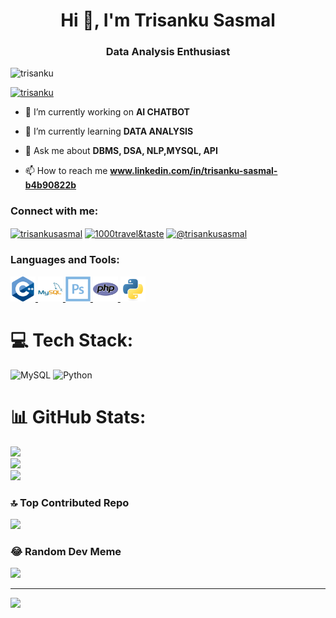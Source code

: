 <h1 align="center">Hi 👋, I'm Trisanku Sasmal</h1>
<h3 align="center">Data Analysis Enthusiast</h3>




<p align="left"> <img src="https://komarev.com/ghpvc/?username=trisanku&label=Profile%20views&color=0e75b6&style=flat" alt="trisanku" /> </p>

<p align="left"> <a href="https://github.com/ryo-ma/github-profile-trophy"><img src="https://github-profile-trophy.vercel.app/?username=trisanku" alt="trisanku" /></a> </p>

- 🔭 I’m currently working on **AI CHATBOT**

- 🌱 I’m currently learning **DATA ANALYSIS**

- 💬 Ask me about **DBMS, DSA, NLP,MYSQL, API**

- 📫 How to reach me **www.linkedin.com/in/trisanku-sasmal-b4b90822b**

<h3 align="left">Connect with me:</h3>
<p align="left">
<a href="https://linkedin.com/in/trisankusasmal" target="blank"><img align="center" src="https://raw.githubusercontent.com/rahuldkjain/github-profile-readme-generator/master/src/images/icons/Social/linked-in-alt.svg" alt="trisankusasmal" height="30" width="40" /></a>
<a href="https://www.youtube.com/c/1000travel&taste" target="blank"><img align="center" src="https://raw.githubusercontent.com/rahuldkjain/github-profile-readme-generator/master/src/images/icons/Social/youtube.svg" alt="1000travel&taste" height="30" width="40" /></a>
<a href="https://www.hackerrank.com/@trisankusasmal" target="blank"><img align="center" src="https://raw.githubusercontent.com/rahuldkjain/github-profile-readme-generator/master/src/images/icons/Social/hackerrank.svg" alt="@trisankusasmal" height="30" width="40" /></a>
</p>

<h3 align="left">Languages and Tools:</h3>
<p align="left"> <a href="https://www.w3schools.com/cpp/" target="_blank" rel="noreferrer"> <img src="https://raw.githubusercontent.com/devicons/devicon/master/icons/cplusplus/cplusplus-original.svg" alt="cplusplus" width="40" height="40"/> </a> <a href="https://www.mysql.com/" target="_blank" rel="noreferrer"> <img src="https://raw.githubusercontent.com/devicons/devicon/master/icons/mysql/mysql-original-wordmark.svg" alt="mysql" width="40" height="40"/> </a> <a href="https://www.photoshop.com/en" target="_blank" rel="noreferrer"> <img src="https://raw.githubusercontent.com/devicons/devicon/master/icons/photoshop/photoshop-line.svg" alt="photoshop" width="40" height="40"/> </a> <a href="https://www.php.net" target="_blank" rel="noreferrer"> <img src="https://raw.githubusercontent.com/devicons/devicon/master/icons/php/php-original.svg" alt="php" width="40" height="40"/> </a> <a href="https://www.python.org" target="_blank" rel="noreferrer"> <img src="https://raw.githubusercontent.com/devicons/devicon/master/icons/python/python-original.svg" alt="python" width="40" height="40"/> </a> </p>




# 💻 Tech Stack:
![MySQL](https://img.shields.io/badge/mysql-%2300f.svg?style=for-the-badge&logo=mysql&logoColor=white) ![Python](https://img.shields.io/badge/python-3670A0?style=for-the-badge&logo=python&logoColor=ffdd54)
# 📊 GitHub Stats:
![](https://github-readme-stats.vercel.app/api?username=Trisanku&theme=gruvbox&hide_border=false&include_all_commits=true&count_private=true)<br/>
![](https://github-readme-streak-stats.herokuapp.com/?user=Trisanku&theme=gruvbox&hide_border=false)<br/>
![](https://github-readme-stats.vercel.app/api/top-langs/?username=Trisanku&theme=gruvbox&hide_border=false&include_all_commits=true&count_private=true&layout=compact)

### 🔝 Top Contributed Repo
![](https://github-contributor-stats.vercel.app/api?username=Trisanku&limit=5&theme=dark&combine_all_yearly_contributions=true)

### 😂 Random Dev Meme
<img src="https://rm.up.railway.app/" width="512px"/>

---
[![](https://visitcount.itsvg.in/api?id=Trisanku&icon=2&color=0)](https://visitcount.itsvg.in)

<!-- Proudly created with GPRM ( https://gprm.itsvg.in ) -->

